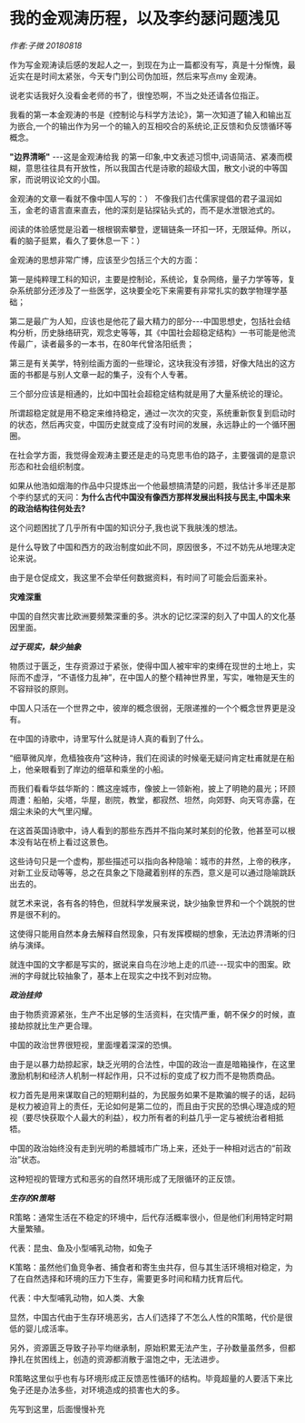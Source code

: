 # 我的金观涛历程，以及李约瑟问题浅见

*作者:子微 20180818*

作为写金观涛读后感的发起人之一，到现在为止一篇都没有写，真是十分惭愧，最近实在是时间太紧张，今天专门到公司伪加班，然后来写点my 金观涛。

说老实话我好久没看金老师的书了，很惶恐啊，不当之处还请各位指正。

我看的第一本金观涛的书是《控制论与科学方法论》，第一次知道了输入和输出互为嵌合,一个的输出作为另一个的输入的互相咬合的系统论,正反馈和负反馈循环等概念。

**"边界清晰"** ---这是金观涛给我 的第一印象,中文表述习惯中,词语简洁、紧凑而模糊，意思往往具有开放性，所以我国古代是诗歌的超级大国，散文小说的中等国家，而说明议论文的小国。

金观涛的文章一看就不像中国人写的：） 不像我们古代儒家提倡的君子温润如玉，金老的语言直来直去，他的深刻是钻探钻头式的，而不是水泄银池式的。

阅读的体验感觉是沿着一根根钢索攀登，逻辑链条一环扣一环，无限延伸。所以，看的脑子挺累，看久了要休息一下：）

金观涛的思想非常广博，应该至少包括三个大的方面：

第一是纯粹理工科的知识，主要是控制论，系统论，复杂网络，量子力学等等，复杂系统部分还涉及了一些医学，这块要全吃下来需要有非常扎实的数学物理学基础；

第二是最广为人知，应该也是他花了最大精力的部分---中国思想史，包括社会结构分析，历史脉络研究，观念史等等，其《中国社会超稳定结构》一书可能是他流传最广，读者最多的一本书，在80年代曾洛阳纸贵；

第三是有关美学，特别绘画方面的一些理论，这块我没有涉猎，好像大陆出的这方面的书都是与别人文章一起的集子，没有个人专著。

三个部分应该是相通的，比如中国社会超稳定结构就是用了大量系统论的理论。

所谓超稳定就是用不稳定来维持稳定，通过一次次的灾变，系统重新恢复到启动时的状态，然后再灾变，中国历史就变成了没有时间的发展，永远静止的一个循环圈圈。

在社会学方面，我觉得金观涛主要还是走的马克思韦伯的路子，主要强调的是意识形态和社会组织制度。

如果从他浩如烟海的作品中只提炼出一个他最想搞清楚的问题，我估计多半还是那个李约瑟式的天问：**为什么古代中国没有像西方那样发展出科技与民主,中国未来的政治结构往何处去?**

这个问题困扰了几乎所有中国的知识分子,我也说下我肤浅的想法。

是什么导致了中国和西方的政治制度如此不同，原因很多，不过不妨先从地理决定论来说。

由于是仓促成文，我这里不会举任何数据资料，有时间了可能会后面来补。

**灾难深重**

中国的自然灾害比欧洲要频繁深重的多。洪水的记忆深深的刻入了中国人的文化基因里面。

***过于现实，缺少抽象***

物质过于匮乏，生存资源过于紧张，使得中国人被牢牢的束缚在现世的土地上，实际而不虚浮，“不语怪力乱神”，在中国人的整个精神世界里，写实，唯物是天生的不容辩驳的原则。

中国人只活在一个世界之中，彼岸的概念很弱，无限递推的一个个概念世界更是没有。

在中国的诗歌中，诗里写什么就是诗人真的看到了什么。

“细草微风岸，危樯独夜舟”这种诗，我们在阅读的时候毫无疑问肯定杜甫就是在船上，他亲眼看到了岸边的细草和乘坐的小船。

而我们看看华兹华斯的：瞧这座城市，像披上一领新袍，披上了明艳的晨光；环顾周遭：船舶，尖塔，华屋，剧院，教堂，都寂然、坦然，向郊野、向天穹赤露，在烟尘未染的大气里闪耀。

在这首英国诗歌中，诗人看到的那些东西并不指向某时某刻的伦敦，他甚至可以根本没有站在桥上看过这景色。

这些诗句只是一个虚构，那些描述可以指向各种隐喻：城市的井然，上帝的秩序，对新工业反动等等，总之在具象之下隐藏着别样的东西，意义是可以通过隐喻跳跃出去的。

就艺术来说，各有各的特色，但就科学发展来说，缺少抽象世界和一个个跳脱的世界是很不利的。

这使得只能用自然本身去解释自然现象，只有发挥模糊的想象，无法边界清晰的归纳与演绎。

就连中国的文字都是写实的，据说来自鸟在沙地上走的爪迹---现实中的图案。欧洲的字母就比较抽象了，基本上在现实之中找不到对应物。

***政治挂帅***

由于物质资源紧张，生产不出足够的生活资料，在灾情严重，朝不保夕的时候，直接劫掠就比生产更合理。

中国的政治世界很短视，里面埋着深深的恐惧。

由于是以暴力劫掠起家，缺乏光明的合法性，中国的政治一直是暗箱操作，在这里激励机制和经济人机制一样起作用，只不过标的变成了权力而不是物质商品。

权力首先是用来谋取自己的短期利益的，为民服务如果不是欺骗的幌子的话，起码是权力被迫背上的责任，无论如何是第二位的，而且由于灾民的恐惧心理造成的短视（要尽快获取个人最大的利益），权力所有者的利益几乎一定与被统治者相抵牾。

中国的政治始终没有走到光明的希腊城市广场上来，还处于一种相对远古的“前政治”状态。

这种短视的管理方式和恶劣的自然环境形成了无限循环的正反馈。

***生存的R策略***

R策略：通常生活在不稳定的环境中，后代存活概率很小，但是他们利用特定时期大量繁殖。

代表：昆虫、鱼及小型哺乳动物，如兔子

K策略：虽然他们鱼竞争者、捕食者和寄生虫共存，但与其生活环境相对稳定，为了在自然选择和环境的压力下生存，需要更多时间和精力抚育后代。

代表：中大型哺乳动物，如人类、大象

显然，中国古代由于生存环境恶劣，古人们选择了不怎么人性的R策略，代价是很低的婴儿成活率。

另外，资源匮乏导致子孙平均继承制，原始积累无法产生，子孙数量虽然多，但都挣扎在贫困线上，创造的资源都消散于温饱之中，无法进步。

R策略这里似乎也有与环境形成正反馈恶性循环的结构。毕竟超量的人要活下来比兔子还是办法多些，对环境造成的损害也大的多。

先写到这里，后面慢慢补充
